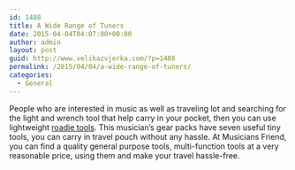 ```yaml
---
id: 1488
title: A Wide Range of Tuners
date: 2015-04-04T04:07:00+00:00
author: admin
layout: post
guid: http://www.velikazvjerka.com/?p=1488
permalink: /2015/04/04/a-wide-range-of-tuners/
categories:
  - General
---
```

People who are interested in music as well as traveling lot and searching for the light and wrench tool that help carry in your pocket, then you can use lightweight [roadie tools](http://www.musiciansfriend.com/accessories/musicians-gear-roadie-light-and-wrench-tool). This musician&#8217;s gear packs have seven useful tiny tools, you can carry in travel pouch without any hassle. At Musicians Friend, you can find a quality general purpose tools, multi-function tools at a very reasonable price, using them and make your travel hassle-free.